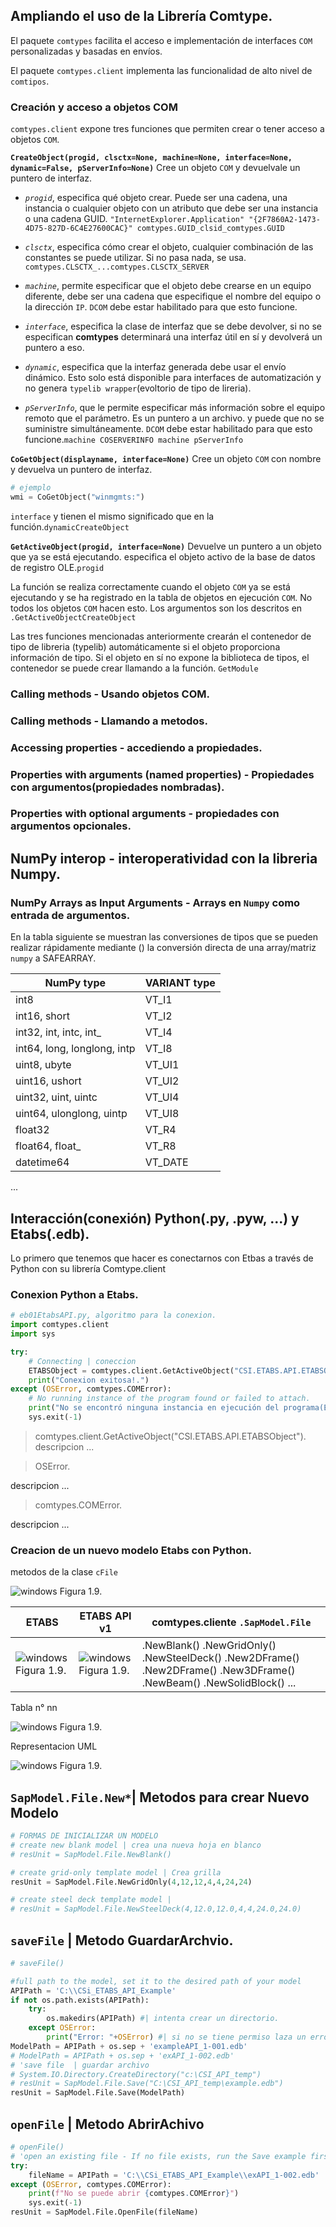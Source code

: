 ## Ampliando el uso de la Librería Comtype.
El paquete `comtypes` facilita el acceso e implementación de interfaces `COM` personalizadas y basadas en envíos.

El paquete `comtypes.client` implementa las funcionalidad de alto nivel de `comtipos`.

### Creación y acceso a objetos COM
`comtypes.client` expone tres funciones que permiten crear o tener acceso a objetos `COM`.

**`CreateObject(progid, clsctx=None, machine=None, interface=None, dynamic=False, pServerInfo=None)`**
Cree un objeto `COM` y devuelvale un puntero de interfaz.

- _`progid`_, especifica qué objeto crear. Puede ser una cadena, una instancia o cualquier objeto con un atributo que debe ser una instancia o una cadena GUID. `"InternetExplorer.Application" "{2F7860A2-1473-4D75-827D-6C4E27600CAC}" comtypes.GUID_clsid_comtypes.GUID`

- _`clsctx`_, especifica cómo crear el objeto, cualquier combinación de las constantes se puede utilizar. Si no pasa nada, se usa. `comtypes.CLSCTX_...comtypes.CLSCTX_SERVER`
- _`machine`_, permite especificar que el objeto debe crearse en un equipo diferente, debe ser una cadena que especifique el nombre del equipo o la dirección `IP`. `DCOM` debe estar habilitado para que esto funcione.
- _`interface`_, especifica la clase de interfaz que se debe devolver, si no se especifican __comtypes__ determinará una interfaz útil en sí y devolverá un puntero a eso.
- _`dynamic`_, especifica que la interfaz generada debe usar el envío dinámico. Esto solo está disponible para interfaces de automatización y no genera `typelib wrapper`(evoltorio de tipo de lireria).
- _`pServerInfo`_, que le permite especificar más información sobre el equipo remoto que el parámetro. Es un puntero a un archivo. y puede que no se suministre simultáneamente. `DCOM` debe estar habilitado para que esto funcione.`machine COSERVERINFO machine pServerInfo`

**`CoGetObject(displayname, interface=None)`**
Cree un objeto `COM` con nombre y devuelva un puntero de interfaz.

```python
# ejemplo 
wmi = CoGetObject("winmgmts:")
```

`interface` y tienen el mismo significado que en la función.`dynamicCreateObject`

**`GetActiveObject(progid, interface=None)`**
Devuelve un puntero a un objeto que ya se está ejecutando. especifica el objeto activo de la base de datos de registro OLE.`progid`

La función se realiza correctamente cuando el objeto `COM` ya se está ejecutando y se ha registrado en la tabla de objetos en ejecución `COM`. No todos los objetos `COM` hacen esto. Los argumentos son los descritos en `.GetActiveObjectCreateObject`

Las tres funciones mencionadas anteriormente crearán el contenedor de tipo de libreria (typelib) automáticamente si el objeto proporciona información de tipo. Si el objeto en sí no expone la biblioteca de tipos, el contenedor se puede crear llamando a la función. `GetModule`
### Calling methods - Usando objetos COM.

### Calling methods - Llamando a metodos.

### Accessing properties - accediendo a propiedades.

### Properties with arguments (named properties) - Propiedades con argumentos(propiedades nombradas).

### Properties with optional arguments - propiedades con argumentos opcionales.

## NumPy interop - interoperatividad con la libreria Numpy.

### NumPy Arrays as Input Arguments - Arrays en `Numpy` como entrada de argumentos.
En la tabla siguiente se muestran las conversiones de tipos que se pueden realizar rápidamente mediante () la conversión directa de una array/matriz `numpy` a SAFEARRAY.

|NumPy type	|VARIANT type|
|-----------|------------|
|int8	|VT_I1
|int16, short	|VT_I2
|int32, int, intc, int_	|VT_I4
|int64, long, longlong, intp	|VT_I8
|uint8, ubyte	|VT_UI1
|uint16, ushort	|VT_UI2
|uint32, uint, uintc	|VT_UI4
|uint64, ulonglong, uintp	|VT_UI8
|float32	|VT_R4
|float64, float_	|VT_R8
|datetime64	|VT_DATE
...

## Interacción(conexión) Python(.py, .pyw, ...) y Etabs(.edb).
Lo primero que tenemos que hacer es conectarnos con Etbas a través de Python con su librería Comtype.client

### Conexion Python a Etabs.

````py
# eb01EtabsAPI.py, algoritmo para la conexion.
import comtypes.client
import sys

try:
    # Connecting | coneccion
    ETABSObject = comtypes.client.GetActiveObject("CSI.ETABS.API.ETABSObject")
    print("Conexion exitosa!.")
except (OSError, comtypes.COMError):
    # No running instance of the program found or failed to attach.
    print("No se encontró ninguna instancia en ejecución del programa(Etabs).")
    sys.exit(-1)
````
> comtypes.client.GetActiveObject("CSI.ETABS.API.ETABSObject").
descripcion ...

> OSError.

descripcion ...

> comtypes.COMError.

descripcion ...

### Creacion de un nuevo modelo Etabs con Python.
metodos de la clase `cFile`

![windows](./img/fig11_etabs.png)
Figura 1.9.

|ETABS | ETABS API v1 | comtypes.cliente `.SapModel.File` |
|------|--------------|-----------------|
|![windows](./img/fig11model_etabs.png) Figura 1.9.|![windows](./img/cFile.png) Figura 1.9.|.NewBlank() .NewGridOnly() .NewSteelDeck() .New2DFrame() .New2DFrame() .New3DFrame() .NewBeam() .NewSolidBlock() ...|
Tabla n° nn

![windows](./img/fig10_etabs.png)
Figura 1.9.

Representacion UML

![windows](./img/fig09_cfile_metodos.png) 
Figura 1.9.

## `SapModel.File.New*`| Metodos para crear Nuevo Modelo
````py
# FORMAS DE INICIALIZAR UN MODELO 
# create new blank model | crea una nueva hoja en blanco
# resUnit = SapModel.File.NewBlank()

# create grid-only template model | Crea grilla
resUnit = SapModel.File.NewGridOnly(4,12,12,4,4,24,24)

# create steel deck template model | 
# resUnit = SapModel.File.NewSteelDeck(4,12.0,12.0,4,4,24.0,24.0)
````
## `saveFile` | Metodo GuardarArchvio.

````py
# saveFile()

#full path to the model, set it to the desired path of your model
APIPath = 'C:\\CSi_ETABS_API_Example'
if not os.path.exists(APIPath):
    try:
        os.makedirs(APIPath) #| intenta crear un directorio.
    except OSError:
        print("Error: "+OSError) #| si no se tiene permiso laza un error.
ModelPath = APIPath + os.sep + 'exampleAPI_1-001.edb'
# ModelPath = APIPath + os.sep + 'exAPI_1-002.edb'
# 'save file  | guardar archivo
# System.IO.Directory.CreateDirectory("c:\CSI_API_temp")
# resUnit = SapModel.File.Save("C:\CSI_API_temp\example.edb")
resUnit = SapModel.File.Save(ModelPath)
````
## `openFile` | Metodo AbrirAchivo

````py
# openFile()
# 'open an existing file - If no file exists, run the Save example first.
try:
	fileName = APIPath = 'C:\\CSi_ETABS_API_Example\\exAPI_1-002.edb'
except (OSError, comtypes.COMError):
    print(f"No se puede abrir {comtypes.COMError}")
    sys.exit(-1)
resUnit = SapModel.File.OpenFile(fileName)
````



